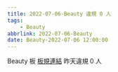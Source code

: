 ```yaml
---
title: 2022-07-06-Beauty 違規 0 人
tags:
    - Beauty
abbrlink: 2022-07-06-Beauty
date: Beauty-2022-07-06 12:00:00
---
```

Beauty 板 [板規連結](https://www.ptt.cc/bbs/Beauty/M.1630069980.A.84B.html)
昨天違規 0 人
